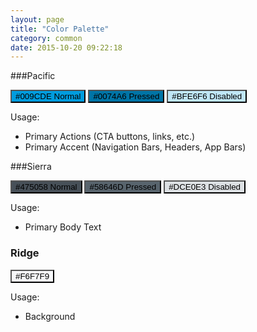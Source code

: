 ```yaml
---
layout: page
title: "Color Palette"
category: common
date: 2015-10-20 09:22:18
---
```


###Pacific

<button data-clipboard-text="#009CDE" style="background:#009CDE" class="color cbtn">#009CDE <label>Normal</label></button>
<button data-clipboard-text="#0074A6" style="background:#0074A6" class="color cbtn">#0074A6 <label>Pressed</label></button>
<button data-clipboard-text="#BFE6F6" style="background:#BFE6F6" class="color cbtn">#BFE6F6 <label>Disabled</label></button>

Usage:

* Primary Actions (CTA buttons, links, etc.)
* Primary Accent (Navigation Bars, Headers, App Bars)

###Sierra

<button data-clipboard-text="#475058" style="background:#475058" class="color cbtn">#475058 <label>Normal</label></button>
<button data-clipboard-text="#58646D" style="background:#58646D" class="color cbtn">#58646D <label>Pressed</label></button>
<button data-clipboard-text="#DCE0E3" style="background:#DCE0E3" class="color cbtn">#DCE0E3 <label>Disabled</label></button>

Usage:

* Primary Body Text

### Ridge

<button data-clipboard-text="#F6F7F9" style="background:#F6F7F9" class="color cbtn">#F6F7F9</button>

Usage:

* Background

<script>
new Clipboard('.btn');
</script>